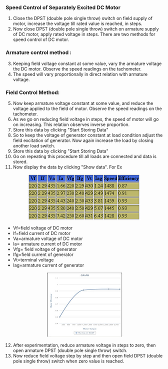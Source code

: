 ### Speed Control of Separately Excited DC Motor
 
1. Close the DPST (double pole single throw) switch on field supply of motor, increase the voltage till rated value is reached, in steps.
2. Now close DPST (double pole single throw) switch on armature supply of DC motor, apply rated voltage in steps.
There are two methods for speed control of DC motor.

### Armature control method :
3. Keeping field voltage constant at some value, vary the armature voltage the DC motor. Observe the speed readings on the tachometer.
4. The speed will vary proportionally in direct relation with armature voltage.

### Field Control Method:
5. Now keep armature voltage constant at some value, and reduce the voltage applied to the field of motor. Observe the speed readings on the tachometer.
6. As we go on reducing field voltage in steps, the speed of motor will go on increasing. This relation observes inverse proportion.
7. Store this data by clicking "Start Storing Data"
8. So to keep the voltage of generator constant at load condition adjust the field excitation of generator.
Now again increase the load by closing another load switch.
9. Store this data by clicking "Start Storing Data"
10. Go on repeating this procedure till all loads are connected and data is stored.
11. Now display the data by clicking "Show data". For Ex
 <center><img src="images/img1.jpeg" title="" /></center>
 
* Vf=field voltage of DC motor
* If=field current of DC motor
* Va=armature voltage of DC motor
* Ia= armature current of DC motor
* Vfg= field voltage of generator
* Ifg=field current of generator
* Vt=terminal voltage
* Iag=armature current of generator

 <center><img src="images/img2.jpeg" title="" /></center>
 
12. After experimentation, reduce armature voltage in steps to zero, then open armature DPST (double pole single throw) switch.
13. Now reduce field voltage step by step and then open field DPST (double pole single throw) switch when zero value is reached.




